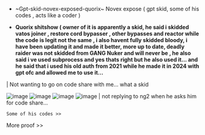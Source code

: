 * ~Gpt-skid-novex-exposed-quorix~
Novex expose ( gpt skid, some of his codes , acts like a coder )

* **Quorix shitshow ( owner of it is apparently a skid, he said i skidded vatos joiner , restore cord bypasser , other bypasses and reactor while the code is legit not the same , i also havent fully skidded bloody, i have been updating it and made it better, more up to date, deadly raider was not skidded from GANG Nuker and will never be , he also said i ve used subprocess and yes thats right but he also used it... and he said that i used his old auth from 2021 while he made it in 2024 with gpt ofc and allowed me to use it...**

 | Not wanting to go on code share with me... what a skid

![image](https://github.com/user-attachments/assets/6bbac8b6-49c0-4566-b860-6d50f8dbc598)
![image](https://github.com/user-attachments/assets/47fb54a9-bed1-4c22-a54d-7daf40f70f05)
![image](https://github.com/user-attachments/assets/0c3192b2-b936-4c57-81b2-5a7f117e9279)
![image](https://github.com/user-attachments/assets/1e6eaff6-185f-4d2f-ad96-05f49117f69f) | not replying to ng2 when he asks him for code share...


```Some of his codes >>```

More proof >>
